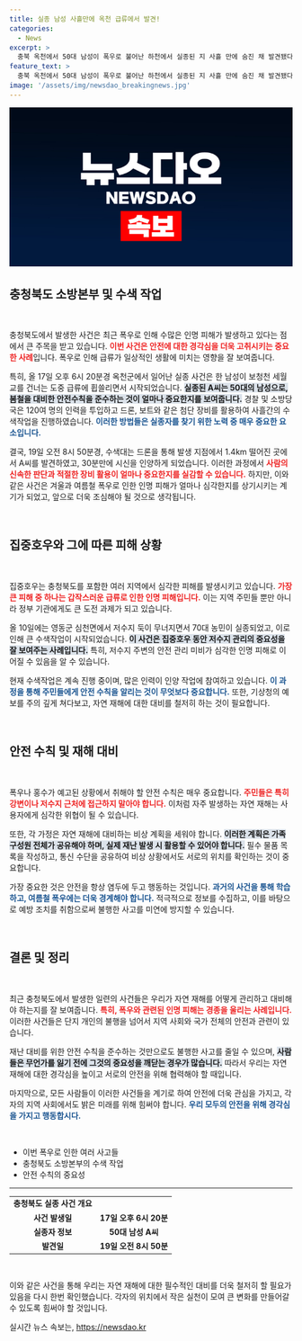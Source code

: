 ```yaml
---
title: 실종 남성 사흘만에 옥천 급류에서 발견!
categories:
  - News
excerpt: >
  충북 옥천에서 50대 남성이 폭우로 불어난 하천에서 실종된 지 사흘 만에 숨진 채 발견됐다. 급류에 휩쓸린 사건의 전말과 여전히 수색 중인 또 다른 실종자는 어떤 사연일까? 클릭해 확인해보세요!
feature_text: >
  충북 옥천에서 50대 남성이 폭우로 불어난 하천에서 실종된 지 사흘 만에 숨진 채 발견됐다. 급류에 휩쓸린 사건의 전말과 여전히 수색 중인 또 다른 실종자는 어떤 사연일까? 클릭해 확인해보세요!
image: '/assets/img/newsdao_breakingnews.jpg'
---
```


<p><img src="/assets/img/newsdao_breakingnews.jpg" alt="ontimetimes 속보" /></p>

<h2 data-ke-size="size26">충청북도 소방본부 및 수색 작업</h2>

<p data-ke-size="size16">&nbsp;</p> 

<p>충청북도에서 발생한 사건은 최근 폭우로 인해 수많은 인명 피해가 발생하고 있다는 점에서 큰 주목을 받고 있습니다. <b><span style="color: #ee2323;">이번 사건은 안전에 대한 경각심을 더욱 고취시키는 중요한 사례</span></b>입니다. 폭우로 인해 급류가 일상적인 생활에 미치는 영향을 잘 보여줍니다.</p>

<p>특히, 올 17일 오후 6시 20분경 옥천군에서 일어난 실종 사건은 한 남성이 보청천 세월교를 건너는 도중 급류에 휩쓸리면서 시작되었습니다. <b><span style="background-color: #21538527;">실종된 A씨는 50대의 남성으로, 봄철을 대비한 안전수칙을 준수하는 것이 얼마나 중요한지를 보여줍니다.</span></b> 경찰 및 소방당국은 120여 명의 인력을 투입하고 드론, 보트와 같은 첨단 장비를 활용하여 사흘간의 수색작업을 진행하였습니다. <b><span style="color: #1a5490;">이러한 방법들은 실종자를 찾기 위한 노력 중 매우 중요한 요소입니다.</span></b></p>

<p>결국, 19일 오전 8시 50분경, 수색대는 드론을 통해 발생 지점에서 1.4km 떨어진 곳에서 A씨를 발견하였고, 30분만에 시신을 인양하게 되었습니다. 이러한 과정에서 <b><span style="color: #ee2323;">사람의 신속한 판단과 적절한 장비 활용이 얼마나 중요한지를 실감할 수 있습니다.</span></b> 하지만, 이와 같은 사건은 겨울과 여름철 폭우로 인한 인명 피해가 얼마나 심각한지를 상기시키는 계기가 되었고, 앞으로 더욱 조심해야 될 것으로 생각됩니다. </p>

<p data-ke-size="size16">&nbsp;</p> 

<h2 data-ke-size="size26">집중호우와 그에 따른 피해 상황</h2>

<p data-ke-size="size16">&nbsp;</p>

<p>집중호우는 충청북도를 포함한 여러 지역에서 심각한 피해를 발생시키고 있습니다. <b><span style="color: #ee2323;">가장 큰 피해 중 하나는 갑작스러운 급류로 인한 인명 피해입니다.</span></b> 이는 지역 주민들 뿐만 아니라 정부 기관에게도 큰 도전 과제가 되고 있습니다.</p>

<p>올 10일에는 영동군 심천면에서 저수지 둑이 무너지면서 70대 농민이 실종되었고, 이로 인해 큰 수색작업이 시작되었습니다. <b><span style="background-color: #21538527;">이 사건은 집중호우 동안 저수지 관리의 중요성을 잘 보여주는 사례입니다.</span></b> 특히, 저수지 주변의 안전 관리 미비가 심각한 인명 피해로 이어질 수 있음을 알 수 있습니다. </p>

<p>현재 수색작업은 계속 진행 중이며, 많은 인력이 인양 작업에 참여하고 있습니다. <b><span style="color: #1a5490;">이 과정을 통해 주민들에게 안전 수칙을 알리는 것이 무엇보다 중요합니다.</span></b> 또한, 기상청의 예보를 주의 깊게 쳐다보고, 자연 재해에 대한 대비를 철저히 하는 것이 필요합니다.</p>

<p data-ke-size="size16">&nbsp;</p> 

<h2 data-ke-size="size26">안전 수칙 및 재해 대비</h2>

<p data-ke-size="size16">&nbsp;</p>

<p>폭우나 홍수가 예고된 상황에서 취해야 할 안전 수칙은 매우 중요합니다. <b><span style="color: #ee2323;">주민들은 특히 강변이나 저수지 근처에 접근하지 말아야 합니다.</span></b> 이처럼 자주 발생하는 자연 재해는 사용자에게 심각한 위협이 될 수 있습니다. </p>

<p>또한, 각 가정은 자연 재해에 대비하는 비상 계획을 세워야 합니다. <b><span style="background-color: #21538527;">이러한 계획은 가족 구성원 전체가 공유해야 하며, 실제 재난 발생 시 활용할 수 있어야 합니다.</span></b> 필수 물품 목록을 작성하고, 통신 수단을 공유하여 비상 상황에서도 서로의 위치를 확인하는 것이 중요합니다.</p>

<p>가장 중요한 것은 안전을 항상 염두에 두고 행동하는 것입니다. <b><span style="color: #1a5490;">과거의 사건을 통해 학습하고, 여름철 폭우에는 더욱 경계해야 합니다.</span></b> 적극적으로 정보를 수집하고, 이를 바탕으로 예방 조치를 취함으로써 불행한 사고를 미연에 방지할 수 있습니다.</p>

<p data-ke-size="size16">&nbsp;</p>

<h2 data-ke-size="size26">결론 및 정리</h2>

<p data-ke-size="size16">&nbsp;</p>

<p>최근 충청북도에서 발생한 일련의 사건들은 우리가 자연 재해를 어떻게 관리하고 대비해야 하는지를 잘 보여줍니다. <b><span style="color: #ee2323;">특히, 폭우와 관련된 인명 피해는 경종을 울리는 사례입니다.</span></b> 이러한 사건들은 단지 개인의 불행을 넘어서 지역 사회와 국가 전체의 안전과 관련이 있습니다.</p>

<p>재난 대비를 위한 안전 수칙을 준수하는 것만으로도 불행한 사고를 줄일 수 있으며, <b><span style="background-color: #21538527;">사람들은 무언가를 잃기 전에 그것의 중요성을 깨닫는 경우가 많습니다.</span></b> 따라서 우리는 자연 재해에 대한 경각심을 높이고 서로의 안전을 위해 협력해야 할 때입니다.</p>

<p>마지막으로, 모든 사람들이 이러한 사건들을 계기로 하여 안전에 더욱 관심을 가지고, 각자의 지역 사회에서도 밝은 미래를 위해 힘써야 합니다. <b><span style="color: #1a5490;">우리 모두의 안전을 위해 경각심을 가지고 행동합시다.</span></b></p>

<p data-ke-size="size16">&nbsp;</p>

<ul>
    <li>이번 폭우로 인한 여러 사고들</li>
    <li>충청북도 소방본부의 수색 작업</li>
    <li>안전 수칙의 중요성</li>
</ul>

<hr>

<table style="width:100%">
    <tr>
        <td style="text-align: center; height: 17px;"><b>충청북도 실종 사건 개요</b></td>
    </tr>
    <tr>
        <td style="text-align: center; height: 17px;"><b>사건 발생일</b></td>
        <td style="text-align: center; height: 17px;"><b>17일 오후 6시 20분</b></td>
    </tr>
    <tr>
        <td style="text-align: center; height: 17px;"><b>실종자 정보</b></td>
        <td style="text-align: center; height: 17px;"><b>50대 남성 A씨</b></td>
    </tr>
    <tr>
        <td style="text-align: center; height: 17px;"><b>발견일</b></td>
        <td style="text-align: center; height: 17px;"><b>19일 오전 8시 50분</b></td>
    </tr>
</table> 

<p data-ke-size="size16">&nbsp;</p> 

<p>이와 같은 사건을 통해 우리는 자연 재해에 대한 필수적인 대비를 더욱 철저히 할 필요가 있음을 다시 한번 확인했습니다. 각자의 위치에서 작은 실천이 모여 큰 변화를 만들어갈 수 있도록 힘써야 할 것입니다.</p>
실시간 뉴스 속보는, <a href="https://newsdao.kr" rel="dofollow">https://newsdao.kr</a>



